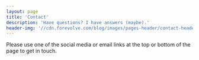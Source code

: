 ```yaml
---
layout: page
title: 'Contact'
description: 'Have questions? I have answers (maybe).'
header-img: '//cdn.forevolve.com/blog/images/pages-header/contact-header-book.jpg'
---
```


Please use one of the social media or email links at the top or bottom of the page to get in touch.
